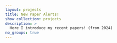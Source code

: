 ```yaml
---
layout: projects
title: New Paper Alerts!
show_collection: projects
description: >
  Here I introduce my recent papers! (from 2024)
no_groups: true
---
```

